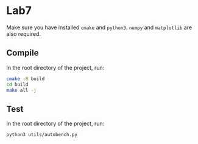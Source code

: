 # Lab7

Make sure you have installed `cmake` and `python3`. `numpy` and `matplotlib` are also required.

## Compile

In the root directory of the project, run:

```bash
cmake -B build
cd build
make all -j
```

## Test

In the root directory of the project, run:

```bash
python3 utils/autobench.py
```
